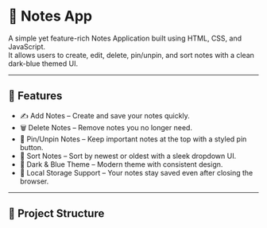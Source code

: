 # 📝 Notes App

A simple yet feature-rich Notes Application built using HTML, CSS, and JavaScript.  
It allows users to create, edit, delete, pin/unpin, and sort notes with a clean dark-blue themed UI.

---

## 🚀 Features

- ✍️ Add Notes – Create and save your notes quickly.  
- 🗑️ Delete Notes – Remove notes you no longer need.  
- 📌 Pin/Unpin Notes – Keep important notes at the top with a styled pin button.  
- 🔄 Sort Notes – Sort by newest or oldest with a sleek dropdown UI.  
- 🎨 Dark & Blue Theme – Modern theme with consistent design.  
- 💾 Local Storage Support – Your notes stay saved even after closing the browser.  

---

## 📂 Project Structure
